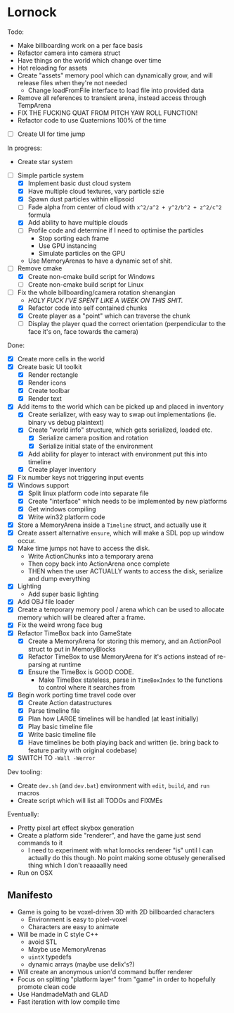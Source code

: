 # Lornock

Todo:

- Make billboarding work on a per face basis
- Refactor camera into camera struct
- Have things on the world which change over time
- Hot reloading for assets
- Create "assets" memory pool which can dynamically grow, and will release files when they're not needed
  - Change loadFromFile interface to load file into provided data
- Remove all references to transient arena, instead access through TempArena
- FIX THE FUCKING QUAT FROM PITCH YAW ROLL FUNCTION!
- Refactor code to use Quaternions 100% of the time
- [ ] Create UI for time jump

In progress:
- Create star system
- [ ] Simple particle system
  - [x] Implement basic dust cloud system
  - [x] Have multiple cloud textures, vary particle szie
  - [x] Spawn dust particles within ellipsoid
  - [ ] Fade alpha from center of cloud with `x^2/a^2 + y^2/b^2 + z^2/c^2` formula
  - [x] Add ability to have multiple clouds
  - [ ] Profile code and determine if I need to optimise the particles
    - Stop sorting each frame
    - Use GPU instancing
    - Simulate particles on the GPU
  - Use MemoryArenas to have a dynamic set of shit.
- [ ] Remove cmake
  - [x] Create non-cmake build script for Windows
  - [ ] Create non-cmake build script for Linux
- [ ] Fix the whole billboarding/camera rotation shenangian
  - _HOLY FUCK I'VE SPENT LIKE A WEEK ON THIS SHIT._
  - [x] Refactor code into self contained chunks
  - [x] Create player as a "point" which can traverse the chunk
  - [ ] Display the player quad the correct orientation (perpendicular to the face it's on, face towards the camera)

Done:
- [x] Create more cells in the world
- [x] Create basic UI toolkit
  - [x] Render rectangle
  - [x] Render icons
  - [x] Create toolbar
  - [x] Render text
- [x] Add items to the world which can be picked up and placed in inventory
  - [x] Create serializer, with easy way to swap out implementations (ie. binary vs debug plaintext)
  - [x] Create "world info" structure, which gets serialized, loaded etc.
    - [x] Serialize camera position and rotation
    - [x] Serialize initial state of the environment
  - [x] Add ability for player to interact with environment put this into timeline
  - [x] Create player inventory
- [x] Fix number keys not triggering input events
- [x] Windows support
  - [x] Split linux platform code into separate file
  - [x] Create "interface" which needs to be implemented by new platforms
  - [x] Get windows compiling
  - [x] Write win32 platform code
- [x] Store a MemoryArena inside a `Timeline` struct, and actually use it
- [x] Create assert alternative `ensure`, which will make a SDL pop up window occur.
- [x] Make time jumps not have to access the disk.
  - Write ActionChunks into a temporary arena
  - Then copy back into ActionArena once complete
  - THEN when the user ACTUALLY wants to access the disk, serialize and dump everything
- [x] Lighting
  - Add super basic lighting
- [x] Add OBJ file loader
- [x] Create a temporary memory pool / arena which can be used to allocate memory which will be cleared after a frame.
- [x] Fix the weird wrong face bug
- [x] Refactor TimeBox back into GameState
  - [x] Create a MemoryArena for storing this memory, and an ActionPool struct to put in MemoryBlocks
  - [x] Refactor TimeBox to use MemoryArena for it's actions instead of re-parsing at runtime
  - [x] Ensure the TimeBox is GOOD CODE.
    - Make TimeBox stateless, parse in `TimeBoxIndex` to the functions to control where it searches from
- [x] Begin work porting time travel code over
  - [x] Create Action datastructures
  - [x] Parse timeline file
  - [x] Plan how LARGE timelines will be handled (at least initially)
  - [x] Play basic timeline file
  - [x] Write basic timeline file
  - [x] Have timelines be both playing back and written (ie. bring back to feature parity with original codebase)
- [x] SWITCH TO `-Wall -Werror`

Dev tooling:
- Create `dev.sh` (and `dev.bat`) environment with `edit`, `build`, and `run` macros
- Create script which will list all TODOs and FIXMEs

Eventually:

- Pretty pixel art effect skybox generation
- Create a platform side "renderer", and have the game just send commands to it
  - I need to experiment with what lornocks renderer "is" until I can actually do this though. No point making some obtusely generalised thing which I don't reaaaallly need
- Run on OSX

## Manifesto

- Game is going to be voxel-driven 3D with 2D billboarded characters
  - Environment is easy to pixel-voxel
  - Characters are easy to animate
- Will be made in C style C++
  - avoid STL
  - Maybe use MemoryArenas
  - `uintX` typedefs
  - dynamic arrays (maybe use delix's?)
- Will create an anonymous union'd command buffer renderer
- Focus on splitting "platform layer" from "game" in order to hopefully promote clean code
- Use HandmadeMath and GLAD
- Fast iteration with low compile time
